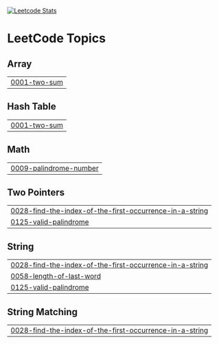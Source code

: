 [![Leetcode Stats](https://leetcard.jacoblin.cool/Renetta?theme=unicorn)](https://leetcode.com/Renetta)

<!---LeetCode Topics Start-->
# LeetCode Topics
## Array
|  |
| ------- |
| [0001-two-sum](https://github.com/Renetta-Nathan/LeetCode/tree/master/0001-two-sum) |
## Hash Table
|  |
| ------- |
| [0001-two-sum](https://github.com/Renetta-Nathan/LeetCode/tree/master/0001-two-sum) |
## Math
|  |
| ------- |
| [0009-palindrome-number](https://github.com/Renetta-Nathan/LeetCode/tree/master/0009-palindrome-number) |
## Two Pointers
|  |
| ------- |
| [0028-find-the-index-of-the-first-occurrence-in-a-string](https://github.com/Renetta-Nathan/LeetCode/tree/master/0028-find-the-index-of-the-first-occurrence-in-a-string) |
| [0125-valid-palindrome](https://github.com/Renetta-Nathan/LeetCode/tree/master/0125-valid-palindrome) |
## String
|  |
| ------- |
| [0028-find-the-index-of-the-first-occurrence-in-a-string](https://github.com/Renetta-Nathan/LeetCode/tree/master/0028-find-the-index-of-the-first-occurrence-in-a-string) |
| [0058-length-of-last-word](https://github.com/Renetta-Nathan/LeetCode/tree/master/0058-length-of-last-word) |
| [0125-valid-palindrome](https://github.com/Renetta-Nathan/LeetCode/tree/master/0125-valid-palindrome) |
## String Matching
|  |
| ------- |
| [0028-find-the-index-of-the-first-occurrence-in-a-string](https://github.com/Renetta-Nathan/LeetCode/tree/master/0028-find-the-index-of-the-first-occurrence-in-a-string) |
<!---LeetCode Topics End-->